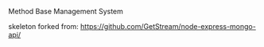 Method Base Management System

skeleton forked from: https://github.com/GetStream/node-express-mongo-api/